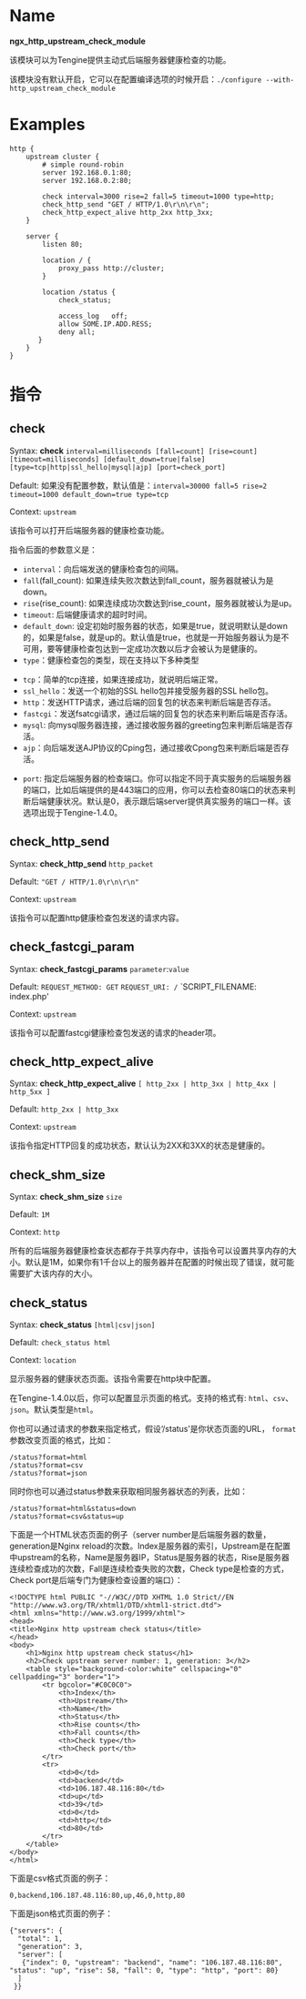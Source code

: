﻿# Name #

**ngx\_http\_upstream\_check\_module**

该模块可以为Tengine提供主动式后端服务器健康检查的功能。

该模块没有默认开启，它可以在配置编译选项的时候开启：`./configure --with-http_upstream_check_module`

# Examples #

	http {
		upstream cluster {
			# simple round-robin
			server 192.168.0.1:80;
			server 192.168.0.2:80;

			check interval=3000 rise=2 fall=5 timeout=1000 type=http;
			check_http_send "GET / HTTP/1.0\r\n\r\n";
			check_http_expect_alive http_2xx http_3xx;
		}

		server {
			listen 80;

			location / {
				proxy_pass http://cluster;
			}

			location /status {
				check_status;

				access_log   off;
				allow SOME.IP.ADD.RESS;
				deny all;
		   }
		}
	}

# 指令 #

## check ##

Syntax: **check** `interval=milliseconds [fall=count] [rise=count] [timeout=milliseconds] [default_down=true|false] [type=tcp|http|ssl_hello|mysql|ajp] [port=check_port]`

Default: 如果没有配置参数，默认值是：`interval=30000 fall=5 rise=2 timeout=1000 default_down=true type=tcp`

Context: `upstream`

该指令可以打开后端服务器的健康检查功能。

指令后面的参数意义是：

* `interval`：向后端发送的健康检查包的间隔。
* `fall`(fall\_count): 如果连续失败次数达到fall\_count，服务器就被认为是down。
* `rise`(rise\_count): 如果连续成功次数达到rise\_count，服务器就被认为是up。
* `timeout`: 后端健康请求的超时时间。
* `default_down`: 设定初始时服务器的状态，如果是true，就说明默认是down的，如果是false，就是up的。默认值是true，也就是一开始服务器认为是不可用，要等健康检查包达到一定成功次数以后才会被认为是健康的。
* `type`：健康检查包的类型，现在支持以下多种类型
 - `tcp`：简单的tcp连接，如果连接成功，就说明后端正常。
 - `ssl_hello`：发送一个初始的SSL hello包并接受服务器的SSL hello包。
 - `http`：发送HTTP请求，通过后端的回复包的状态来判断后端是否存活。
 - `fastcgi`：发送fsatcgi请求，通过后端的回复包的状态来判断后端是否存活。
 - `mysql`: 向mysql服务器连接，通过接收服务器的greeting包来判断后端是否存活。
 - `ajp`：向后端发送AJP协议的Cping包，通过接收Cpong包来判断后端是否存活。
* `port`: 指定后端服务器的检查端口。你可以指定不同于真实服务的后端服务器的端口，比如后端提供的是443端口的应用，你可以去检查80端口的状态来判断后端健康状况。默认是0，表示跟后端server提供真实服务的端口一样。该选项出现于Tengine-1.4.0。


## check\_http\_send ##

Syntax: **check\_http\_send** `http_packet`

Default: `"GET / HTTP/1.0\r\n\r\n"`

Context: `upstream`

该指令可以配置http健康检查包发送的请求内容。

## check\_fastcgi\_param ##

Syntax: **check\_fastcgi\_params** `parameter`:`value`

Default: `REQUEST_METHOD: GET`
         `REQUEST_URI: /`
         `SCRIPT_FILENAME: index.php'

Context: `upstream`

该指令可以配置fastcgi健康检查包发送的请求的header项。

## check\_http\_expect\_alive ##

Syntax: **check\_http\_expect\_alive** `[ http_2xx | http_3xx | http_4xx | http_5xx ]`

Default: `http_2xx | http_3xx`

Context: `upstream`

该指令指定HTTP回复的成功状态，默认认为2XX和3XX的状态是健康的。

## check\_shm\_size ##

Syntax: **check\_shm\_size** `size`

Default: `1M`

Context: `http`

所有的后端服务器健康检查状态都存于共享内存中，该指令可以设置共享内存的大小。默认是1M，如果你有1千台以上的服务器并在配置的时候出现了错误，就可能需要扩大该内存的大小。

## check\_status ##

Syntax: **check\_status** `[html|csv|json]`

Default: `check_status html`

Context: `location`

显示服务器的健康状态页面。该指令需要在http块中配置。

在Tengine-1.4.0以后，你可以配置显示页面的格式。支持的格式有: `html`、`csv`、 `json`。默认类型是`html`。

你也可以通过请求的参数来指定格式，假设‘/status’是你状态页面的URL， `format`参数改变页面的格式，比如：

    /status?format=html
    /status?format=csv
    /status?format=json

同时你也可以通过status参数来获取相同服务器状态的列表，比如：

    /status?format=html&status=down
    /status?format=csv&status=up


下面是一个HTML状态页面的例子（server number是后端服务器的数量，generation是Nginx reload的次数。Index是服务器的索引，Upstream是在配置中upstream的名称，Name是服务器IP，Status是服务器的状态，Rise是服务器连续检查成功的次数，Fall是连续检查失败的次数，Check type是检查的方式，Check port是后端专门为健康检查设置的端口）：

    <!DOCTYPE html PUBLIC "-//W3C//DTD XHTML 1.0 Strict//EN
    "http://www.w3.org/TR/xhtml1/DTD/xhtml1-strict.dtd">
    <html xmlns="http://www.w3.org/1999/xhtml">
    <head>
    <title>Nginx http upstream check status</title>
    </head>
    <body>
        <h1>Nginx http upstream check status</h1>
        <h2>Check upstream server number: 1, generation: 3</h2>
        <table style="background-color:white" cellspacing="0"        cellpadding="3" border="1">
            <tr bgcolor="#C0C0C0">
                <th>Index</th>
                <th>Upstream</th>
                <th>Name</th>
                <th>Status</th>
                <th>Rise counts</th>
                <th>Fall counts</th>
                <th>Check type</th>
                <th>Check port</th>
            </tr>
            <tr>
                <td>0</td>
                <td>backend</td>
                <td>106.187.48.116:80</td>
                <td>up</td>
                <td>39</td>
                <td>0</td>
                <td>http</td>
                <td>80</td>
            </tr>
        </table>
    </body>
    </html>

下面是csv格式页面的例子：

    0,backend,106.187.48.116:80,up,46,0,http,80

下面是json格式页面的例子：

    {"servers": {
      "total": 1,
      "generation": 3,
      "server": [
       {"index": 0, "upstream": "backend", "name": "106.187.48.116:80", "status": "up", "rise": 58, "fall": 0, "type": "http", "port": 80}
      ]
     }}
